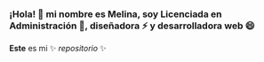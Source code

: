 ### ¡Hola! 👋 mi nombre es Melina, soy Licenciada en Administración 🌱, diseñadora ⚡ y desarrolladora web 😄
**Este** es mi ✨ _repositorio_ ✨ 
<!--
**melinaacosta/melinaacosta** is a ✨ _special_ ✨ repository because its `README.md` (this file) appears on your GitHub profile.


